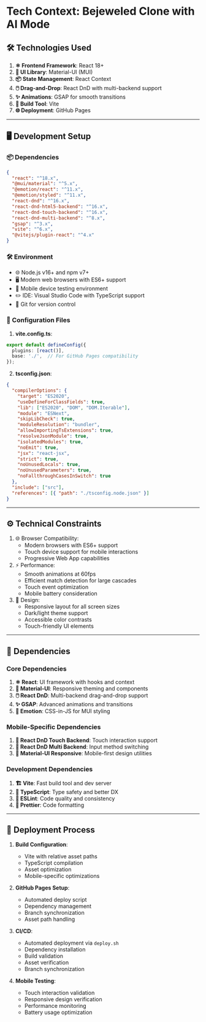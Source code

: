 # Tech Context: Bejeweled Clone with AI Mode

## 🛠️ Technologies Used
1. **⚛️ Frontend Framework**: React 18+
2. **🎨 UI Library**: Material-UI (MUI)
3. **📦 State Management**: React Context
4. **🖱️ Drag-and-Drop**: React DnD with multi-backend support
5. **✨ Animations**: GSAP for smooth transitions
6. **🚀 Build Tool**: Vite
7. **🌐 Deployment**: GitHub Pages

---

## 🖥️ Development Setup
### 📦 Dependencies
```json
{
  "react": "^18.x",
  "@mui/material": "^5.x",
  "@emotion/react": "^11.x",
  "@emotion/styled": "^11.x",
  "react-dnd": "^16.x",
  "react-dnd-html5-backend": "^16.x",
  "react-dnd-touch-backend": "^16.x",
  "react-dnd-multi-backend": "^8.x",
  "gsap": "^3.x",
  "vite": "^6.x",
  "@vitejs/plugin-react": "^4.x"
}
```

### 🛠️ Environment
- 🌐 Node.js v16+ and npm v7+
- 🖥️ Modern web browsers with ES6+ support
- 📱 Mobile device testing environment
- ✏️ IDE: Visual Studio Code with TypeScript support
- 🔧 Git for version control

### 📝 Configuration Files
1. **vite.config.ts**:
```typescript
export default defineConfig({
  plugins: [react()],
  base: './',  // For GitHub Pages compatibility
});
```

2. **tsconfig.json**:
```json
{
  "compilerOptions": {
    "target": "ES2020",
    "useDefineForClassFields": true,
    "lib": ["ES2020", "DOM", "DOM.Iterable"],
    "module": "ESNext",
    "skipLibCheck": true,
    "moduleResolution": "bundler",
    "allowImportingTsExtensions": true,
    "resolveJsonModule": true,
    "isolatedModules": true,
    "noEmit": true,
    "jsx": "react-jsx",
    "strict": true,
    "noUnusedLocals": true,
    "noUnusedParameters": true,
    "noFallthroughCasesInSwitch": true
  },
  "include": ["src"],
  "references": [{ "path": "./tsconfig.node.json" }]
}
```

---

## ⚙️ Technical Constraints
1. 🌐 Browser Compatibility:
   - Modern browsers with ES6+ support
   - Touch device support for mobile interactions
   - Progressive Web App capabilities
2. ⚡ Performance:
   - Smooth animations at 60fps
   - Efficient match detection for large cascades
   - Touch event optimization
   - Mobile battery consideration
3. 🎨 Design:
   - Responsive layout for all screen sizes
   - Dark/light theme support
   - Accessible color contrasts
   - Touch-friendly UI elements

---

## 🔗 Dependencies

### Core Dependencies
1. **⚛️ React**: UI framework with hooks and context
2. **🎨 Material-UI**: Responsive theming and components
3. **🖱️ React DnD**: Multi-backend drag-and-drop support
4. **✨ GSAP**: Advanced animations and transitions
5. **🎨 Emotion**: CSS-in-JS for MUI styling

### Mobile-Specific Dependencies
1. **📱 React DnD Touch Backend**: Touch interaction support
2. **🔄 React DnD Multi Backend**: Input method switching
3. **🎨 Material-UI Responsive**: Mobile-first design utilities

### Development Dependencies
1. **🏗️ Vite**: Fast build tool and dev server
2. **📝 TypeScript**: Type safety and better DX
3. **🧪 ESLint**: Code quality and consistency
4. **🎨 Prettier**: Code formatting

---

## 🚀 Deployment Process
1. **Build Configuration**:
   - Vite with relative asset paths
   - TypeScript compilation
   - Asset optimization
   - Mobile-specific optimizations

2. **GitHub Pages Setup**:
   - Automated deploy script
   - Dependency management
   - Branch synchronization
   - Asset path handling

3. **CI/CD**:
   - Automated deployment via `deploy.sh`
   - Dependency installation
   - Build validation
   - Asset verification
   - Branch synchronization

4. **Mobile Testing**:
   - Touch interaction validation
   - Responsive design verification
   - Performance monitoring
   - Battery usage optimization
